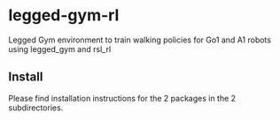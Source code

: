 # legged-gym-rl
Legged Gym environment to train walking policies for Go1 and A1 robots using legged_gym and rsl_rl

## Install

Please find installation instructions for the 2 packages in the 2 subdirectories.
